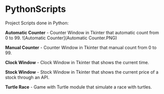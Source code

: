 # PythonScripts

Project Scripts done in Python:

**Automatic Counter** - Counter Window in Tkinter that automatic count from 0 to 99.
![Automatic Counter](Automatic Counter.PNG)

**Manual Counter** - Counter Window in Tkinter that manual count from 0 to 99.

**Clock Window** - Clock Window in Tkinter that shows the current time.

**Stock Window** - Stock Window in Tkinter that shows the current price of a stock through an API.

**Turtle Race** - Game with Turtle module that simulate a race with turtles.

